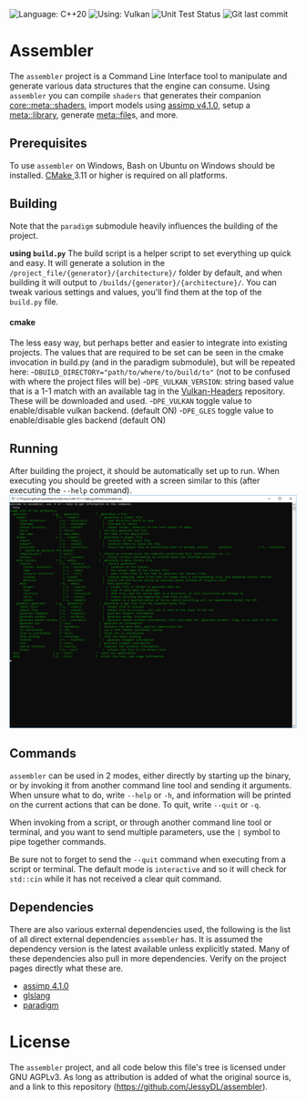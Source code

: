 ﻿![Language: C++20](https://img.shields.io/badge/language-c%2B%2B20-blue.svg?longCache=true&style=for-the-badge) ![Using: Vulkan](https://img.shields.io/badge/using-vulkan%201.1-red.svg?longCache=true&style=for-the-badge) ![Unit Test Status](https://img.shields.io/badge/status-passed%20all%20tests-green.svg?longCache=true&style=for-the-badge)  ![Git last commit](https://img.shields.io/github/last-commit/JessyDL/assembler.svg?style=for-the-badge)
# Assembler
The `assembler` project is a Command Line Interface tool to manipulate and generate various data structures that the engine can consume. Using `assembler` you can compile `shaders` that generates their companion [core::meta::shaders](https://jessydl.github.io/paradigm/classcore_1_1meta_1_1shader.html), import models using  [assimp v4.1.0](https://github.com/assimp/assimp/releases/tag/v4.1.0/), setup a [meta::library](https://jessydl.github.io/paradigm/classmeta_1_1library.html), generate [meta::file](https://jessydl.github.io/paradigm/classmeta_1_1file.html)s, and more. 

## Prerequisites
To use `assembler` on Windows, Bash on Ubuntu on Windows should be installed.
[CMake ]( http://cmake.org/) 3.11 or higher is required on all platforms.
## Building
Note that the `paradigm` submodule heavily influences the building of the project.

**using `build.py`**
The build script is a helper script to set everything up quick and easy. It will generate a solution in the `/project_file/{generator}/{architecture}/` folder by default, and when building it will output to `/builds/{generator}/{architecture}/`.
You can tweak various settings and values, you'll find them at the top of the `build.py` file.
#### cmake
The less easy way, but perhaps better and easier to integrate into existing projects. The values that are required to be set can be seen in the cmake invocation in build.py (and in the paradigm submodule), but will be repeated here:
-`DBUILD_DIRECTORY="path/to/where/to/build/to"` (not to be confused with where the project files will be)
-`DPE_VULKAN_VERSION`: string based value that is a 1-1 match with an available tag in the [Vulkan-Headers](https://github.com/KhronosGroup/Vulkan-Headers) repository. These will be downloaded and used.
-`DPE_VULKAN` toggle value to enable/disable vulkan backend. (default ON)
-`DPE_GLES` toggle value to enable/disable gles backend (default ON)

## Running
After building the project, it should be automatically set up to run. When executing you should be greeted with a screen similar to this (after executing the `--help` command).
<img src="https://raw.githubusercontent.com/JessyDL/assembler/master/output.png " width=600>
## Commands
`assembler` can be used in 2 modes, either directly by starting up the binary, or by invoking it from another command line tool and sending it arguments. When unsure what to do, write `--help` or `-h`, and information will be printed on the current actions that can be done. To quit, write `--quit` or `-q`.

When invoking from a script, or through another command line tool or terminal, and you want to send multiple parameters, use the ` | ` symbol to pipe together commands.

Be sure not to forget to send the `--quit` command when executing from a script or terminal. The default mode is `interactive` and so it will check for `std::cin` while it has not received a clear quit command.
## Dependencies
There are also various external dependencies used, the following is the list of all direct external dependencies `assembler` has. It is assumed the dependency version is the latest available unless explicitly stated.
Many of these dependencies also pull in more dependencies. Verify on the project pages directly what these are.
- [assimp 4.1.0](https://github.com/assimp/assimp)
- [glslang](https://github.com/KhronosGroup/glslang)
- [paradigm](https://github.com/JessyDL/paradigm)

# License
The `assembler` project, and all code below this file's tree is licensed under GNU AGPLv3. As long as attribution is added of what the original source is, and a link to this repository (https://github.com/JessyDL/assembler).
